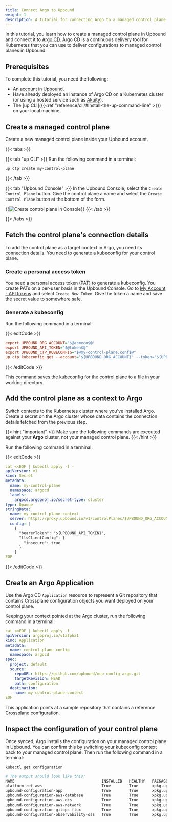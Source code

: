 ```yaml
---
title: Connect Argo to Upbound
weight: 1
description: A tutorial for connecting Argo to a managed control plane.
---
```


In this tutorial, you learn how to create a managed control plane in Upbound and connect it to [Argo CD](https://argoproj.github.io/cd/). Argo CD is a continuous delivery tool for Kubernetes that you can use to deliver configurations to managed control planes in Upbound.

## Prerequisites

To complete this tutorial, you need the following:

- An [account in Upbound](https://accounts.upbound.io/register).
- Have already deployed an instance of Argo CD on a Kubernetes cluster (or using a hosted service such as [Akuity](https://akuity.io/)).
- The [up CLI]({{<ref "reference/cli/#install-the-up-command-line" >}}) on your local machine.

## Create a managed control plane

Create a new managed control plane inside your Upbound account.

{{< tabs >}}

{{< tab "up CLI" >}}
Run the following command in a terminal:

```bash
up ctp create my-control-plane
```
{{< /tab >}}

{{< tab "Upbound Console" >}}
In the Upbound Console, select the `Create Control Plane` button. Give the control plane a name and select the `Create Control Plane` button at the bottom of the form.

{{<img src="knowledge-base/images/console-ctp-create.jpeg" alt="Create control plane in Console">}}
{{< /tab >}}

{{< /tabs >}}

## Fetch the control plane's connection details

To add the control plane as a target context in Argo, you need its connection details. You need to generate a kubeconfig for your control plane.

### Create a personal access token

<!-- vale Google.FirstPerson = NO -->
You need a personal access token (PAT) to generate a kubeconfig. You create PATs on a per-user basis in the Upbound Console. Go to [My Account - API tokens](https://accounts.upbound.io/settings/tokens) and select `Create New Token`. Give the token a name and save the secret value to somewhere safe.
<!-- vale Google.FirstPerson = YES -->

### Generate a kubeconfig

Run the following command in a terminal:

{{< editCode >}}
```ini
export UPBOUND_ORG_ACCOUNT="$@acmeco$@"
export UPBOUND_API_TOKEN="$@token$@"
export UPBOUND_CTP_KUBECONFIG="$@my-control-plane.conf$@"
up ctp kubeconfig get --account="${UPBOUND_ORG_ACCOUNT}" --token="${UPBOUND_API_TOKEN}" --file="${UPBOUND_CTP_KUBECONFIG}" my-control-plane
```
{{< /editCode >}}

This command saves the kubeconfig for the control plane to a file in your working directory.

## Add the control plane as a context to Argo

Switch contexts to the Kubernetes cluster where you've installed Argo. Create a secret on the Argo cluster whose data contains the connection details fetched from the previous step.

{{< hint "important" >}}
Make sure the following commands are executed against your **Argo** cluster, not your managed control plane.
{{< /hint >}}

Run the following command in a terminal:

{{< editCode >}}
```yaml
cat <<EOF | kubectl apply -f -
apiVersion: v1
kind: Secret
metadata:
  name: my-control-plane
  namespace: argocd
  labels:
    argocd.argoproj.io/secret-type: cluster
type: Opaque
stringData:
  name: my-control-plane-context
  server: https://proxy.upbound.io/v1/controlPlanes/$UPBOUND_ORG_ACCOUNT/my-control-plane/k8s
  config: |
    {
      "bearerToken": "${UPBOUND_API_TOKEN}",
      "tlsClientConfig": {
        "insecure": true
      }
    }    
EOF
```
{{< /editCode >}}

## Create an Argo Application

Use the Argo CD `Application` resource to represent a Git repository that contains Crossplane configuration objects you want deployed on your control plane.

Keeping your context pointed at the Argo cluster, run the following command in a terminal:

```yaml
cat <<EOF | kubectl apply -f -
apiVersion: argoproj.io/v1alpha1
kind: Application
metadata:
  name: control-plane-config
  namespace: argocd
spec:
  project: default
  source:
    repoURL: https://github.com/upbound/mcp-config-argo.git
    targetRevision: HEAD
    path: configuration
  destination:
    name: my-control-plane-context
EOF
```

This application points at a sample repository that contains a reference Crossplane configuration. 

## Inspect the configuration of your control plane

Once synced, Argo installs the configuration on your managed control plane in Upbound. You can confirm this by switching your kubeconfig context back to your managed control plane. Then run the following command in a terminal:

```bash {copy-lines="none"}
kubectl get configuration

# The output should look like this:
NAME                                      INSTALLED   HEALTHY   PACKAGE                                                          AGE
platform-ref-aws                          True        True      xpkg.upbound.io/upbound/platform-ref-aws:v0.9.0                  2m51s
upbound-configuration-app                 True        True      xpkg.upbound.io/upbound/configuration-app:v0.2.0                 2m43s
upbound-configuration-aws-database        True        True      xpkg.upbound.io/upbound/configuration-aws-database:v0.5.0        2m47s
upbound-configuration-aws-eks             True        True      xpkg.upbound.io/upbound/configuration-aws-eks:v0.5.0             2m45s
upbound-configuration-aws-network         True        True      xpkg.upbound.io/upbound/configuration-aws-network:v0.7.0         2m49s
upbound-configuration-gitops-flux         True        True      xpkg.upbound.io/upbound/configuration-gitops-flux:v0.2.0         2m40s
upbound-configuration-observability-oss   True        True      xpkg.upbound.io/upbound/configuration-observability-oss:v0.2.0   2m42s
```